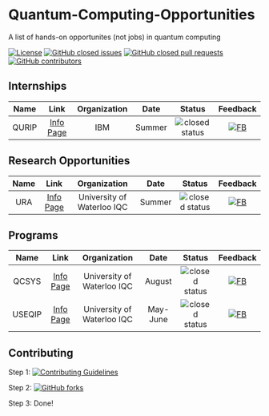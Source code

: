 # Quantum-Computing-Opportunities
A list of hands-on opportunites (not jobs) in quantum computing

[![License](https://img.shields.io/github/license/1ethanhansen/Quantum-Computing-Opportunities?style=flat-square)](master/LICENSE)
[![GitHub closed issues](https://img.shields.io/github/issues-closed-raw/1ethanhansen/Quantum-Computing-Opportunities?style=flat-square)](https://github.com/1ethanhansen/Quantum-Computing-Opportunities/issues)
[![GitHub closed pull requests](https://img.shields.io/github/issues-pr-closed-raw/1ethanhansen/Quantum-Computing-Opportunities?style=flat-square)](https://github.com/1ethanhansen/Quantum-Computing-Opportunities/pulls)
[![GitHub contributors](https://img.shields.io/github/contributors/1ethanhansen/Quantum-Computing-Opportunities?style=flat-square)](https://github.com/1ethanhansen/Quantum-Computing-Opportunities/graphs/contributors)

## Internships
| Name | Link | Organization | Date | Status | Feedback |
| :--: | :--: | :--: | :--: | :--: | :--: |
| QURIP | [Info Page](https://www.ibm.com/quantum-computing/internship/qurip/) | IBM | Summer | ![closed status][closed] | [![FB][feedback]](FEEDBACK.md#ura-university-of-waterloo-iqc) |

## Research Opportunities
| Name | Link | Organization | Date | Status | Feedback |
| :--: | :--: | :--: | :--: | :--: | :--: |
| URA | [Info Page](https://uwaterloo.ca/institute-for-quantum-computing/ura) | University of Waterloo IQC | Summer | ![closed status][closed] | [![FB][feedback]](FEEDBACK.md#ura-university-of-waterloo-iqc) |


## Programs
| Name | Link | Organization | Date | Status | Feedback |
| :--: | :--: | :--: | :--: | :--: | :--: |
| QCSYS | [Info Page](https://uwaterloo.ca/institute-for-quantum-computing/programs/qcsys) | University of Waterloo IQC | August | ![closed status][closed] | [![FB][feedback]](FEEDBACK.md#ura-university-of-waterloo-iqc) |
| USEQIP | [Info Page](https://uwaterloo.ca/institute-for-quantum-computing/programs/useqip) | University of Waterloo IQC | May-June | ![closed status][closed] | [![FB][feedback]](FEEDBACK.md#ura-university-of-waterloo-iqc) |

## Contributing

Step 1: [![Contributing Guidelines](https://img.shields.io/badge/contribute-read%20the%20guidelines!-informational?style=flat-square)](master/CONTRIBUTING.md)

Step 2: [![GitHub forks](https://img.shields.io/github/forks/1ethanhansen/Quantum-Computing-Opportunities?label=Fork&style=social)](https://github.com/1ethanhansen/Quantum-Computing-Opportunities/fork)

Step 3: Done!

[open]: https://img.shields.io/badge/status-open-brightgreen?style=flat-square
[closed]: https://img.shields.io/badge/status-closed-red?style=flat-square
[feedback]: https://img.shields.io/badge/feedback-here!-informational?style=flat-square
